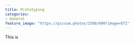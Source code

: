 ```yaml
---
title: Prototyping
categories:
- General
feature_image: "https://picsum.photos/2560/600?image=872"
---
```


This is 
